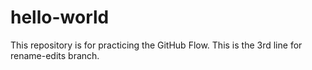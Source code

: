 # hello-world
This repository is for practicing the GitHub Flow.
This is the 3rd line for rename-edits branch.
